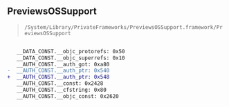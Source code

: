 ## PreviewsOSSupport

> `/System/Library/PrivateFrameworks/PreviewsOSSupport.framework/PreviewsOSSupport`

```diff

   __DATA_CONST.__objc_protorefs: 0x50
   __DATA_CONST.__objc_superrefs: 0x10
   __AUTH_CONST.__auth_got: 0xa80
-  __AUTH_CONST.__auth_ptr: 0x540
+  __AUTH_CONST.__auth_ptr: 0x548
   __AUTH_CONST.__const: 0x2428
   __AUTH_CONST.__cfstring: 0x80
   __AUTH_CONST.__objc_const: 0x2620

```
